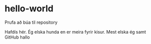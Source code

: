 # hello-world
Prufa að búa til repository

Hafdís hér. Ég elska hunda en er meira fyrir kisur. Mest elska ég samt GitHub
hallo
